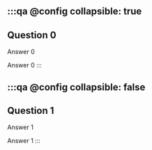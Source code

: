 :::qa
@config
collapsible: true
----
Question 0
----
Answer 0

Answer 0
:::

:::qa
@config
collapsible: false
----
Question 1
----
Answer 1

Answer 1
:::

